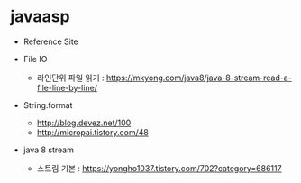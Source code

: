 # javaasp

* Reference Site

- File IO
  - 라인단위 파일 읽기 : https://mkyong.com/java8/java-8-stream-read-a-file-line-by-line/

- String.format
  - http://blog.devez.net/100
  - http://micropai.tistory.com/48

- java 8 stream
  - 스트림 기본 : https://yongho1037.tistory.com/702?category=686117
